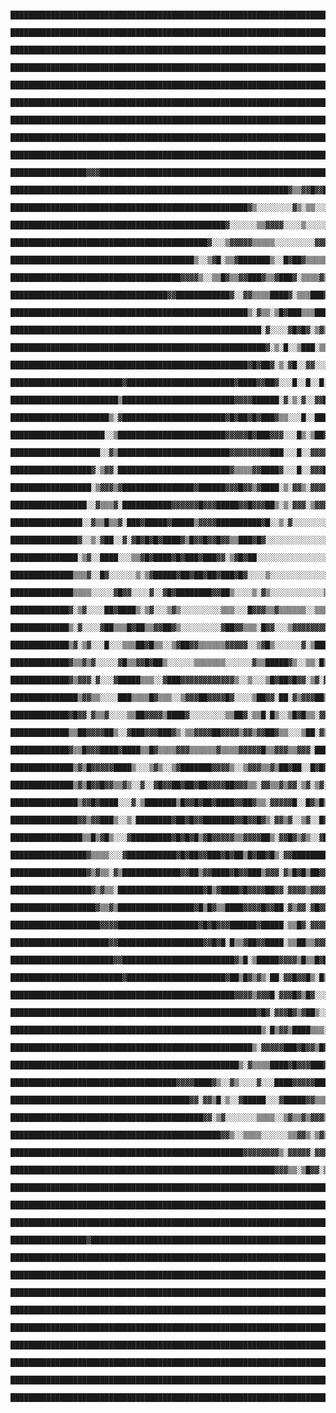 

                                                                                                                                                               
                                                                                                                                                               
                                                                                                                                                               
                                                                                                                                                               
                                                                                                                                                               
                                                                                                                                                               
                                                                                                                                                               
                                                                                                                                                               
                                                                                                                                                               
                                                                                                                                                               
          ███████████████████████████████████████████████████████████████████████████████████████████████████████████████████████████████████████████          
          ███████████████████████████████████████████████████████████████████████████████████████████████████████████████████████████████████████████          
          ███████████████████████████████████████████████████████████████████████████████████████████████████████████████████████████████████████████          
          ███████████████████████████████████████████████████████████████████████████████████████████████████████████████████████████████████████████          
          ███████████████████████████████████████████████████████████████████████████████████████████████████████████████████████████████████████████          
          ███████████████████████████████████████████████████████████████████████████████████████████████████████████████████████████████████████████          
          ███████████████████████████████████████████████████████████████████████████████████████████████████████████████████████████████████████████          
          ███████████████████████████████████████████████████████████████████████████████████████████████████████████████████████████████████████████          
          ███████████████████████████████████████████████████████████████████████████████████████████████████████████████████████████████████████████          
          █████████████████▓▓▓███████████████████████████████████████████████████████████████████████████████████████████████████████████████████████          
          ██████████████████████████████████████████████████████████████▓▒▒▓▓█▓▓██▓▒▒▒▒▓▓████████████████████████████████████████████████████████████          
          █████████████████████████████████████████████████████▓▒░░░░░░░░▓▒░▒▒░░░░▓▓▓▓░░░░░░░░░▒▓███████████████████████████████▓████████████████████          
          ████████████████████████████████████████████████▓░░░░░░▒▒▓▓▓▓░░░░▒░░░░░▒░░▓▓▓▓██▓▓▒▒░░░▒▒▒▒▓███████████████████████████▓███████████████████          
          ████████████████████████████████████████████▓░░░▒▓▓▓▓▓▒▒▒▒▒░░░░░░░░░▓▓▓▓▓▓▓▓▓▓▓▓▓██▓▓▓▓▓▓▓▒░░▓▓▓███████████████████████████████████████████          
          █████████████████████████████████████████▒░░▒▓█░▒▒▓███████▒░░█▓██▓▒▒▒▒▒▒▓▓████▓▓▓███████▓▒░▓░▒▓░▓▓▓████████████████████████████████████████          
          ██████████████████████████████████████▓▓▓▓▒░░▒▒█▓▒▒▓▓███▓▒▒▓███▓░▒▒▒▒▓▒▒▓▒▓▓█▓██▓▓▓██▓▓▒▒▒▒▓▓░░░▒▒▓▓▓▓█████████████████████████████████████          
          ███████████████████████████████████▓▓████████████▓░░▓▓▒▒▒▒████▓░▒▒▒███▓█▓▒▒▒▓████▓▒▒▒▒▓░░▒█████████████▓▓██████████████████████████████████          
          █████████████████████████████████████████████████████▒░▓▒▒░▒█▓███▒▒▒███▒▒▒██▓█▓▓▒▒▒▓░░▓████████████████████████████████████████████████████          
          ████████████████████████████████████████████████████████░▓░░░░▓█▓█▓░▒▓▒▒▓███▓░░░▒▓░░███████████████████████████████████████████████████████          
          █████████████████████████████████████████████████████████▓░▒░█░░▒███░▒▒███▓░░▓░▒░░▓████████████████████████████████████████████████████████          
          █████████████████████████████████████████████████████▓█▓██▓░▒░▓█░░▓▓░░░▓█░░▓█░░░▒██▓█▓█████████████████████████████████████████████████████          
          █████████████████████████▓████████████████████████▓████▓▓██▓░░░█░░█░░█░░▓▒░█▒░▒▒█▓██████▓██████████████████████████████████████████████████          
          ████████████████████████▒█████████████████████████▓▓▓▓██████░▓░▒░▓░░▓▓█░░█░▒░▒░█▓▓▓▓█▓██▓█████████████████████████▓▓███████████████████████          
          ██████████████████████▒░▓███████████████████████▓█▓██▓█▓███▓▒▒░░░█░░███░░▓▒░░▒▒▓███▓▒▒▒▓▓█▓████████████████████████▒▒██████████████████████          
          █████████████████████░░▒████████████████████████▓▓▓▓▓█▓███▓▓▓░░░█▒░▒██▓▓░░█░░▒▓███▓██▓▓▓▒██████████████████████████░▒▒█████████████████████          
          ████████████████████░░▓▒█████████████████████████▓▓▓▓▓▓▓▓▓███░░░█░░▓▓▓▓█░░█░░░▓██▓▓▓▓▓▓▓▒▓█████████████████████████░▒▒▒████████████████████          
          ██████████████████▓░▒▓▓░█████████████████████████▓▒▒▒▒▓▓████▓░░░█░░▓▓▓█▓░░▓▒░▒▓████▓▓▒█▓▓▓█████████████████████████░▓▒▓▒▓██████████████████          
          ██████████████████░▒▓▓▓▒▓████████████████▓██████▓▓▓█▓▓▒▓████░▒░▓▓▒░▓▓▓▓▓░░▓▓░▒░████▓▓▓██▓█▓██████▓▓███████████████▓░▓▓█▒▒██████████████████          
          █████████████████░░▓▒▒▒▓░███████████▓▓▓▓▓▓█▓▓▓█████▓▓█▓▓▓██▒░▒░▓▓▓░▒▓▓▓▓░▓▓▓▒▒░▒██▓████████▓█▓▓▓▓▓█▓▓▓▓███████████░▓░▒▒▒▒▒█████████████████          
          ████████████████░░▓▒▒█▒▒▓░███▓█████▓█████▒▓▓▓▓██████████▓█░░▒░▓░░░░░░░░▒▒▓█▓█▒▓░░███▓███▓███▓▓▓▓▓▒▓████▓█████████░▓░░█▒░▓░▓████████████████          
          ███████████████▓░░▒░▓██░░▓░▓█▓█▓█▓████▓▒█▓▓█▓▓█▓▓▒▒███▓█▓░░░░░░░░░░░░░░░▒▒▓▓███▓░░▒█▓▓█████▓▓▓▒█▓▓█▒▓▓█▓█▓▓▓▓▓█▓░▓░░███░░▒▒▓███████████████          
          ███████████████░▒▓░░████░░░▒▒▓█▓████▓█▓███▓███▓▓░▒▓█▓██░░░░░░░░░░░░░░░░▒▒▒▓▓▓████░░░▓█▓▓▓█████▓█▓█▓▓▓██▓▓██▓██░░▒░░████░░▓▒▒███████████████          
          ██████████████▒▒▒▓░░█▓░░░░░░▒░▒▓█████▓██▓██▓██▓███▓█▓░░░░▒░░░░░░░░░░░░░▒▒▒▓▓▓███▓▓░░░░▒███▓█▓██▓██▓█▓███▓██▒░░▓░░░░░░▓█▒░▒▒▒▓██████████████          
          ██████████████▒▒▒▒░░░░░▓█▓▓░░░░▓░░▓█▓████████▓▓██▒░░░░▒░▓▒░░░░░░░░░░░░▒▒▓▓▓▓▓▓▓██▓█▓▓▒░░░░▒█▓████████▓█▒░░░▓░░░░▓███▒░░░░▒▒▒▒██████████████          
          █████████████▓░▒▓░░░░██▓████▒░▒▓░░░▒▓▒░░░░░░░░░▒▒▒░░░█▓▓▓▒▒▓▒▒▒▒▒▒░░▒▒▒▓▓▓▓███████▓▓▒▓▓▒▓▓▓▒░░░░░░░░░▒▓▒░░░▒▓▒▒█▓█████▓▒▒▒▓▒▒▓█████████████          
          █████████████▒░▓░░░░▓██▒▒▒█▓██▒▒▓▓██▓▒░░░░░░░░░▓██▓▓▒▒▒░█▓▓░░░▒▓▓▓▓▓▓▓▓▓▓▓▓▓█▓▓▓██▓█▓▓▒▓▒▓██▒░░░░░░░░░▓████▒▒██▓▓▓▒▒█▓█▒▒▓▓▓▒▓█████████████          
          █████████████▒▓░▒▓░░░█░░░▒▒▒██▓█▒▒░░▒▓██▓▓▒▒▒▒▒▒▓▓▓▓▓░░▒▓█▒░░░░░░▓░▒███▓▒▓▒░░░▒▒▓██▓▓▒▓▓▓▓▓▒▒▒▒▒▒▓▓██▓▒░░░▒▓███▓▒▒▒▒▒█▒▒▒▓▓▓█▒█████████████          
          █████████████▓▒▒▓▒▓░░░░░▓█▒▒▓▓█▓██▒░░░░░░▒▒▒▒▒▒▒░░░░░░▓▒▒█████▓▒░░▒▒░█▒▒▒░░░▓▓█████▓▒▒▒▒░░▒▒▒▓▓▓▒▒░░░░░░░▓███▓▒▒▒██▒▒▒▒▒▓▒▓▒███████████████          
          █████████████▓▒▓▓▓░▓░░░▓█████▒▒▒░░▓███▓▓▓▓▓▓▓▓▓▓▓▓▒░░▒░░░▒█▓██▓█▓▓░▒▓░▓░░░▓█▒███▒██▒▒▓▒▒▒▓▓▓▓▓▓▓▓▓▓▓▓▓██▓▒▒▒▒▒▓███▓█▒▒▒▓░▓▓█▒▒█████████████          
          ███████████████▒▓▓▒▒░░░░███▒▒▒▒█▓▒▒▒░░▒▓▓▓██▓▓▓▓█▓░░░░▒██▓▓░██░▓▒▓▓▓██▒▓▓█▒█▒▒█▒░██▓▓▒▒▒░▓▓▓▓▓██▓▓▓▓▒░░░░▒▓█▓▒▒▒▓██▒▒▒▒▒▓▒▓▒▓██████████████          
          █████████████▓█▓▓░▓▒▒▓░░░░▒▒██▓▓▓▓▒████▓░░░░░░░░▒▒██▓░▒▒█░█▒░░▒█▓█▒▒░▓▓██▒▓▓▒░░▒█▒▒▓▓▒▓▓█▓▒░░░░░░░░▒▓███▒░▒██▓█▒▒▒▒▒▒▓▒▒▒▒▓▓▓▓█████████████          
          █████████████▒▒██▓▓▓▓██▒░░▓███▓▓▓███▓▒░▒▒▓▓▓▓██▓▓▓▓▒▓▓▒▓▓██▓▒▒░░░▒██░▓▒███░░░▓█▓█▓█▓▒█▒▒▓▓▓▓▓▓▓▓▓▓▒░░░▓███▒░░█▓██▒▒░██▓▒▒▓▓▓▓▓█████████████          
          █████████████▓▒▒█▓▓▓████▓████▒▒█▓▒▒▒▒▓▓▓▒▒▒▒▒▒▓▒▒▒▒▓▓▓▓▓█▒▒▓▓▓▒▒▓▓▓░███▒▓▒▓▒░▒▒▒▓▒▓▓▓▓▓▓▒░▒▒▓▒▒▒▒▒▒▒▒▒░░░░▒█░░▒███▓████▒▒▓▓▒░▓█████████████          
          ██████████████▒▓▒█▓▓▓▓▓████▒░░░▒▓▒░░▒▓███████▓▓▓▓▒░░▒▓▓▓▒▒▓▒██▓██░░█▓█▓█▓███████▓▒▒▓▒▒▒░░░░▒▓▓█▓███▓███▒░░▓░░░░░████▓░▒▒▒▓▒▒▒██████████████          
          ██████████████▒▓▒█▓▓█▓▓▒▒▓▒░░▓░░▓█▓▓██▓██▓██▓▓▓▓██▓▓▓▒▒░▓▓▒▒▓▒▓▓░▒▓░▒▓░▓▓▓▓█▒▓▓▓▓▓▓░░░░▓█▓███▓█▓██▓█████▓▓█░░▒░░░░░░░░█▒▒▓░▒▓██████████████          
          ███████████████▒▓▓█▓████░░░▓░▒███████▒█▓▓█▓██▓████▓▓██▓▒▒░▓▓▓▓▓█░░█▓▒█▒▒▓░░▓█▓▓▓▓░░░▒▓▓██▓██▓▓█▓▓▓█▓▒▓▒██████▒░▒░░░▒███▒▒▓░▒███████████████          
          ███████████████▓▓▒▓▓███▒░░▒░████████▓██▓█▓▓███████▓▓█▓▓█▓▒░▓▓▒▓░░▒▓░░█▓░▓▓░░▓▓▒▓░░▒▓▓▓▓▓████▓█▓▓▓█▒████████████░░▒░░███▒▒▓▒▓███████████████          
          ████████████████▒▒█▒▓█▒░░░▓█████████▓█▓█▓█▒▓█▓▓▓▓▓▒▒▓▓▓▓██▒░▓▓█▓▒▓▒░░▓█░░▓▒▓█▓▒░░▓█▓▓█▓▓▓████▓▓██▓▒▓█▓█▓████████▓░▒░░█▓▒▓░▓████████████████          
          █████████████████▓▒▒▒▒░░░▓███████████▓█▓██▓▓███▓█▓██▒█▓██▓█▒░▓▓████████▓▓████░░░██▓███▓▓▓████▓▓██▒████▓██████████▓░▒░▒▒▒▓▒█████████████████          
          █████████████████▓▒▓▒▒░▓▒█████████████▓▓██▒▓▓████▓█▓▓███▒▓▓▓░▓▒█▓█▒██▓▓█▓▒▓▓░▒░▓██▓▒██████▓█████▓░███▓████████████▒▒░░▓▓░██████████████████          
          ██████████████████▓▒▓▒▒░███████████████████▓█▒▓████▓█▓▓▓▓██▓▓░▓▓▓▓▒▓▓▓▓▓░░▓▓░▒▒█▓▓██▓▓▓█▓████▓░█▒▓█████████████████░▓▒▓░▓██████████████████          
          ███████████████████▓▒▒▓▒█████████████████▓█▒█▓▒▒████▓▓▓▓█▓▓██░▓▒▓▓░▓█▓▓▓░░▓▒░░▓██▓▓█▓▒▓█████▒▒▓█▒█▓████████████████░▓▓░▓███████████████████          
          ████████████████████▓▓▓▓██████████████████▓█▓█▓▓▓██████▓█████░▒▒█▓░▓▓▓▓▓░░█▒░░▓█████▓▒▓▓███▓▓░█▓█▒█████████████████░░▓▓████████████████████          
          ██████████████████████▓▓███████████████████▓▓█▓█░█▒▒▓██▓▓████░▒▒██▒▒▓▓▓▓░▒█░░▒▓████▓▓███▒▒█▓█▓█▓▓██████████████████░▒██████████████████████          
          ███████████████████████▓▓█████████████████████████▓▒█░▒█████▓▓▓▓▒█▒▒█▓█░░█░░░▒░██████▒▓█▓▒████████████████████████▓▒███████████████████████          
          █████████████████████████▓██████████████████████▓██▒█▓▒▓▒░██░▓▓█▓▓█▒░█▒░▒▒░█░░░▓█▓█▓▒█▓█▒██▓█████████████████████▓▓████████████████████████          
          ██████████████████████████████████████████████████▓▓▓▓▒▓▓▓█░▓▓▓█▓▒█▓░░░░█░░█▓░▒░▓▓███▒██▓▓█████████████████████████████████████████████████          
          ███████████████████████████████████████████████████████▓█▓░▓▓▓█▓▒▓██▒░░██▓░░▒▒░▒░▒▓█▓██████████████████████████████████████████████████████          
          ████████████████████████████████████████████████████████▒░█▒▓▓▒████▒▒▒░░████░░░░░░░▓███████████████████████████████████████████████████████          
          ██████████████████████████████████████████████████████▒░▓▓▓▓▓███▓█▓▓▒█▓▒░▒██▓█▒░░░▒░░▓█████████████████████████████████████████████████████          
          ███████████████████████████████████████████████████▒░▓▒▒▒▒████▓█▓▓▓███▓█░░░▒█████░░░░▓░▒███████████████████████████████████████████████████          
          █████████████████████████████████████▓▓▓▓████▓▒░░▓▒░░░░▓░░░████▓▓▓▓▓███▒░░░░▓███▒░░▓▒░░░▒▓▒░░▒▒▓▓▓▒▒░░▓████████████████████████████████████          
          ████████████████████████████████████████▓▓░▓▓▒█░▒░░▓█████░░░▓█████▓▓▒▒▒▒░▒█████▒░░██████▒▒▒▓░▒░▓░▒▓▓███████████████████████████████████████          
          ███████████████████████████████████████████▓▓░▒▓░░░░░░░▒▒▒▒░░▒▓▒▒▓▒▓▓▓▒▒▒▒▒▒▓▒▒▒▓█▓▓▓▒▒▒▒▒▒▓▓░▒▓▓██████████████████████████████████████████          
          ███████████████████████████████████████████████▓▓▒░░▒▒▒▒░░░░░░▒▒▓▓▒░▒▓▒░░▓▓▒▒▒▒▒▒▓▓▓▓▓▒░░░▒▒▓██████████████████████████████████████████████          
          ████████████████████████████████████████████████████▓▓▓▓▓▓▓▓▒░▓▓▓▓▓░▓▓▓▒▒▓▒▒█░░▒▒▒░░░░▒▓▓██████████████████████████████████████████████████          
          ███████████████████████████████████████████████████████████▓▓▓▒▒░▒█▓▓░▒▓▓▓░░░▒▒▒▓▓█████████████████████████████████████████████████████████          
          ███████████████████████████████████████████████████████████████████████████████████████████████████████████████████████████████████████████          
          ██████████████████████████████████████████████████████████████████████████████████████████████████████████████████████▓████████████████████          
          ███████████████████████████████████████████████████████████████████████████████████████████████████████████████████████████████████████████          
          █████████████████▓█████████████████████████████████████████████████████████████████████████████████████████████████████████████████████████          
          ███████████████████████████████████████████████████████████████████████████████████████████████████████████████████████████████████████████          
          ███████████████████████████████████████████████████████████████████████████████████████████████████████████████████████████████████████████          
          ███████████████████████████████████████████████████████████████████████████████████████████████████████████████████████████████████████████          
          ███████████████████████████████████████████████████████████████████████████████████████████████████████████████████████████████████████████          
          ███████████████████████████████████████████████████████████████████████████████████████████████████████████████████████████████████████████          
          ███████████████████████████████████████████████████████████████████████████████████████████████████████████████████████████████████████████          
          ███████████████████████████████████████████████████████████████████████████████████████████████████████████████████████████████████████████          
          ███████████████████████████████████████████████████████████████████████████████████████████████████████████████████████████████████████████          
          ███████████████████████████████████████████████████████████████████████████████████████████████████████████████████████████████████████████          
                                                                                                                                                               
                                                                                                                                                               
                                                                                                                                                               
                                                                                                                                                               
                                                                                                                                                               
                                                                                                                                                               
                                                                                                                                                               
                                                                                                                                                               
                                                                                                                                                               
                                                                                                                                                               

